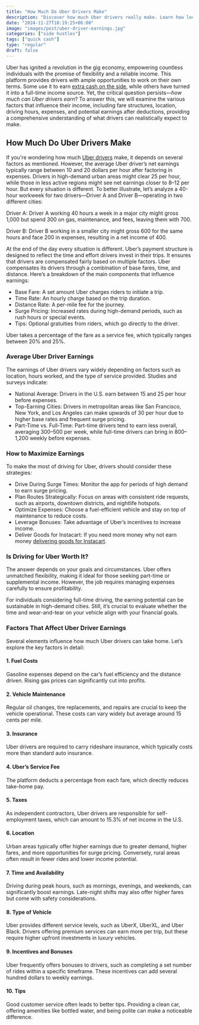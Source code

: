 ```yaml
---
title: "How Much Do Uber Drivers Make"
description: "Discover how much Uber drivers really make. Learn how location, hours, vehicle expenses, and platform fees impact driver earnings in this detailed breakdown."
date: "2024-11-27T18:19:25+06:00"
image: "images/post/uber-driver-earnings.jpg"
categories: ["side hustles"]
tags: ["quick cash"]
type: "regular"
draft: false
---
```


Uber has ignited a revolution in the gig economy, empowering countless individuals with the promise of flexibility and a reliable income. This platform provides drivers with ample opportunities to work on their own terms. Some use it to earn [extra cash on the side](/blog/creative-side-hustles/), while others have turned it into a full-time income source. Yet, the critical question persists—_how much can Uber drivers earn_? To answer this, we will examine the various factors that influence their income, including fare structures, location, driving hours, expenses, and potential earnings after deductions, providing a comprehensive understanding of what drivers can realistically expect to make.

## How Much Do Uber Drivers Make

If you're wondering how much [Uber drivers](https://www.uber.com/us/en/drive/ "{rel='nofollow'}") make, it depends on several factors as mentioned. However, the average Uber driver’s net earnings typically range between 10 and 20 dollars per hour after factoring in expenses. Drivers in high-demand urban areas might clear 25 per hour, while those in less active regions might see net earnings closer to 8–12 per hour. But every situation is different. To better illustrate, let’s analyze a 40-hour workweek for two drivers—Driver A and Driver B—operating in two different cities:

Driver A: Driver A working 40 hours a week in a major city might gross 1,000 but spend 300 on gas, maintenance, and fees, leaving them with 700.

Driver B: Driver B working in a smaller city might gross 600 for the same hours and face 200 in expenses, resulting in a net income of 400.

At the end of the day every situation is different. Uber’s payment structure is designed to reflect the time and effort drivers invest in their trips. It ensures that drivers are compensated fairly based on multiple factors. Uber compensates its drivers through a combination of base fares, time, and distance. Here’s a breakdown of the main components that influence earnings:

- Base Fare: A set amount Uber charges riders to initiate a trip.
- Time Rate: An hourly charge based on the trip duration.
- Distance Rate: A per-mile fee for the journey.
- Surge Pricing: Increased rates during high-demand periods, such as rush hours or special events.
- Tips: Optional gratuities from riders, which go directly to the driver.

Uber takes a percentage of the fare as a service fee, which typically ranges between 20% and 25%.

### Average Uber Driver Earnings

The earnings of Uber drivers vary widely depending on factors such as location, hours worked, and the type of service provided. Studies and surveys indicate:

- National Average: Drivers in the U.S. earn between 15 and 25 per hour before expenses.
- Top-Earning Cities: Drivers in metropolitan areas like San Francisco, New York, and Los Angeles can make upwards of 30 per hour due to higher base rates and frequent surge pricing.
- Part-Time vs. Full-Time: Part-time drivers tend to earn less overall, averaging 300–500 per week, while full-time drivers can bring in 800–1,200 weekly before expenses.

### How to Maximize Earnings

To make the most of driving for Uber, drivers should consider these strategies:

- Drive During Surge Times: Monitor the app for periods of high demand to earn surge pricing.
- Plan Routes Strategically: Focus on areas with consistent ride requests, such as airports, downtown districts, and nightlife hotspots.
- Optimize Expenses: Choose a fuel-efficient vehicle and stay on top of maintenance to reduce costs.
- Leverage Bonuses: Take advantage of Uber’s incentives to increase income.
- Deliver Goods for Instacart: If you need more money why not earn money [delivering goods for Instacart](/blog/deliver-for-instacart/).

### Is Driving for Uber Worth It?

The answer depends on your goals and circumstances. Uber offers unmatched flexibility, making it ideal for those seeking part-time or supplemental income. However, the job requires managing expenses carefully to ensure profitability.

For individuals considering full-time driving, the earning potential can be sustainable in high-demand cities. Still, it’s crucial to evaluate whether the time and wear-and-tear on your vehicle align with your financial goals.

### Factors That Affect Uber Driver Earnings

Several elements influence how much Uber drivers can take home. Let’s explore the key factors in detail:

#### 1. Fuel Costs

Gasoline expenses depend on the car’s fuel efficiency and the distance driven. Rising gas prices can significantly cut into profits.

#### 2. Vehicle Maintenance

Regular oil changes, tire replacements, and repairs are crucial to keep the vehicle operational. These costs can vary widely but average around 15 cents per mile.

#### 3. Insurance

Uber drivers are required to carry rideshare insurance, which typically costs more than standard auto insurance.

#### 4. Uber’s Service Fee

The platform deducts a percentage from each fare, which directly reduces take-home pay.

#### 5. Taxes

As independent contractors, Uber drivers are responsible for self-employment taxes, which can amount to 15.3% of net income in the U.S.

#### 6. Location

Urban areas typically offer higher earnings due to greater demand, higher fares, and more opportunities for surge pricing. Conversely, rural areas often result in fewer rides and lower income potential.

#### 7. Time and Availability

Driving during peak hours, such as mornings, evenings, and weekends, can significantly boost earnings. Late-night shifts may also offer higher fares but come with safety considerations.

#### 8. Type of Vehicle

Uber provides different service levels, such as UberX, UberXL, and Uber Black. Drivers offering premium services can earn more per trip, but these require higher upfront investments in luxury vehicles.

#### 9. Incentives and Bonuses

Uber frequently offers bonuses to drivers, such as completing a set number of rides within a specific timeframe. These incentives can add several hundred dollars to weekly earnings.

#### 10. Tips

Good customer service often leads to better tips. Providing a clean car, offering amenities like bottled water, and being polite can make a noticeable difference.
